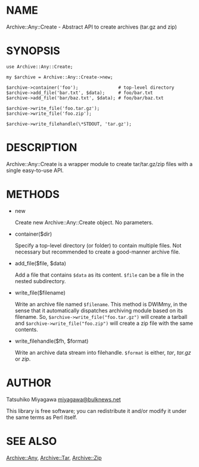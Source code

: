 # NAME

Archive::Any::Create - Abstract API to create archives (tar.gz and zip)

# SYNOPSIS

    use Archive::Any::Create;

    my $archive = Archive::Any::Create->new;

    $archive->container('foo');               # top-level directory
    $archive->add_file('bar.txt', $data);     # foo/bar.txt
    $archive->add_file('bar/baz.txt', $data); # foo/bar/baz.txt

    $archive->write_file('foo.tar.gz');
    $archive->write_file('foo.zip');

    $archive->write_filehandle(\*STDOUT, 'tar.gz');

# DESCRIPTION

Archive::Any::Create is a wrapper module to create tar/tar.gz/zip
files with a single easy-to-use API.

# METHODS

- new

    Create new Archive::Any::Create object. No parameters.

- container($dir)

    Specify a top-level directory (or folder) to contain multiple
    files. Not necessary but recommended to create a good-manner archive
    file.

- add\_file($file, $data)

    Add a file that contains `$data` as its content. `$file` can be a
    file in the nested subdirectory.

- write\_file($filename)

    Write an archive file named `$filename`. This method is DWIMmy, in
    the sense that it automatically dispatches archiving module based on
    its filename. So, `$archive->write_file("foo.tar.gz")` will
    create a tarball and `$archive->write_file("foo.zip")` will
    create a zip file with the same contents.

- write\_filehandle($fh, $format)

    Write an archive data stream into filehandle. `$format` is either,
    _tar_, _tar.gz_ or _zip_.

# AUTHOR

Tatsuhiko Miyagawa <miyagawa@bulknews.net>

This library is free software; you can redistribute it and/or modify
it under the same terms as Perl itself.

# SEE ALSO

[Archive::Any](http://search.cpan.org/perldoc?Archive::Any), [Archive::Tar](http://search.cpan.org/perldoc?Archive::Tar), [Archive::Zip](http://search.cpan.org/perldoc?Archive::Zip)

